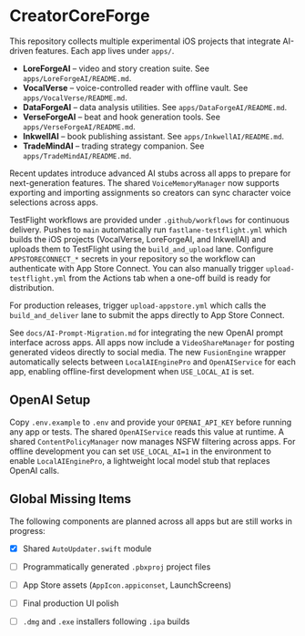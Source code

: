 # CreatorCoreForge

This repository collects multiple experimental iOS projects that integrate AI-driven features. Each app lives under `apps/`.

- **LoreForgeAI** – video and story creation suite. See `apps/LoreForgeAI/README.md`.
- **VocalVerse** – voice-controlled reader with offline vault. See `apps/VocalVerse/README.md`.
- **DataForgeAI** – data analysis utilities. See `apps/DataForgeAI/README.md`.
- **VerseForgeAI** – beat and hook generation tools. See `apps/VerseForgeAI/README.md`.
- **InkwellAI** – book publishing assistant. See `apps/InkwellAI/README.md`.
- **TradeMindAI** – trading strategy companion. See `apps/TradeMindAI/README.md`.

Recent updates introduce advanced AI stubs across all apps to prepare for next-generation features.
The shared `VoiceMemoryManager` now supports exporting and importing assignments
so creators can sync character voice selections across apps.

TestFlight workflows are provided under `.github/workflows` for continuous delivery.
Pushes to `main` automatically run `fastlane-testflight.yml` which builds the iOS
projects (VocalVerse, LoreForgeAI, and InkwellAI) and uploads them to TestFlight
using the `build_and_upload` lane. Configure `APPSTORECONNECT_*` secrets in your
repository so the workflow can authenticate with App Store Connect. You can also
manually trigger `upload-testflight.yml` from the Actions tab when a one-off
build is ready for distribution.

For production releases, trigger `upload-appstore.yml` which calls the
`build_and_deliver` lane to submit the apps directly to App Store Connect.

See `docs/AI-Prompt-Migration.md` for integrating the new OpenAI prompt interface across apps.
All apps now include a `VideoShareManager` for posting generated videos directly to social media.
The new `FusionEngine` wrapper automatically selects between `LocalAIEnginePro` and `OpenAIService` for each app, enabling offline-first development when `USE_LOCAL_AI` is set.


## OpenAI Setup

Copy `.env.example` to `.env` and provide your `OPENAI_API_KEY` before running any app or tests. The shared `OpenAIService` reads this value at runtime.
A shared `ContentPolicyManager` now manages NSFW filtering across apps.
For offline development you can set `USE_LOCAL_AI=1` in the environment to enable `LocalAIEnginePro`, a lightweight local model stub that replaces OpenAI calls.

## Global Missing Items

The following components are planned across all apps but are still works in progress:

- [x] Shared `AutoUpdater.swift` module
- [ ] Programmatically generated `.pbxproj` project files
- [ ] App Store assets (`AppIcon.appiconset`, LaunchScreens)
- [ ] Final production UI polish
- [ ] `.dmg` and `.exe` installers following `.ipa` builds

